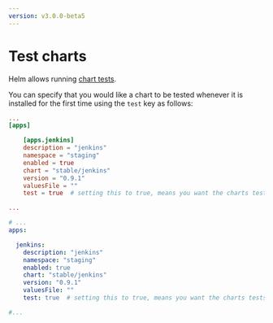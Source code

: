 ```yaml
---
version: v3.0.0-beta5
---
```


# Test charts

Helm allows running [chart tests](https://github.com/helm/helm/blob/master/docs/chart_tests.md).

You can specify that you would like a chart to be tested whenever it is installed for the first time using the `test` key as follows:

```toml
...
[apps]

    [apps.jenkins]
    description = "jenkins"
    namespace = "staging"
    enabled = true
    chart = "stable/jenkins"
    version = "0.9.1"
    valuesFile = ""
    test = true  # setting this to true, means you want the charts tests to be run on this release when it is installed.

...

```

```yaml
# ...
apps:

  jenkins:
    description: "jenkins"
    namespace: "staging"
    enabled: true
    chart: "stable/jenkins"
    version: "0.9.1"
    valuesFile: ""
    test: true  # setting this to true, means you want the charts tests to be run on this release when it is installed.

#...

```
